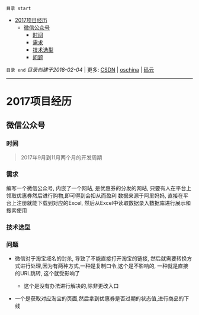 `目录 start`
 
- [2017项目经历](#2017项目经历)
    - [微信公众号](#微信公众号)
        - [时间](#时间)
        - [需求](#需求)
        - [技术选型](#技术选型)
        - [问题](#问题)

`目录 end` *目录创建于2018-02-04* | 更多: [CSDN](http://blog.csdn.net/kcp606) | [oschina](https://my.oschina.net/kcp1104) | [码云](https://gitee.com/kcp1104) 
****************************************
# 2017项目经历

## 微信公众号
### 时间 
> 2017年9月到11月两个月的开发周期

### 需求
编写一个微信公众号, 内嵌了一个网站, 是优惠券的分发的网站, 只要有人在平台上领取优惠券然后进行购物,即可得到会扣从而盈利
数据来源于阿里妈妈, 直接在平台上注册就能下载到对应的Excel, 然后从Excel中读取数据录入数据库进行展示和搜索使用

### 技术选型

### 问题
- 微信对于淘宝域名的封杀, 导致了不能直接打开淘宝的链接, 然后就需要转换方式进行处理,因为有两种方式,一种是复制口令,这个是不影响的, 一种就是直接的URL跳转, 这个就受影响了  
    - 这个是没有办法进行解决的,除非更改入口

- 一个是获取对应淘宝的页面,然后拿到优惠券是否过期的状态值,进行商品的下线
